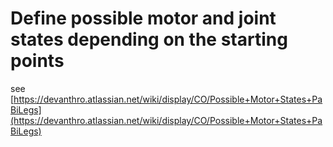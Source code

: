 # Define possible motor and joint states depending on the starting points

see [https://devanthro.atlassian.net/wiki/display/CO/Possible+Motor+States+PaBiLegs](https://devanthro.atlassian.net/wiki/display/CO/Possible+Motor+States+PaBiLegs)